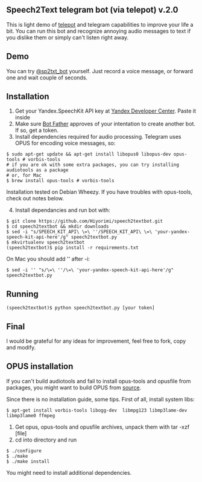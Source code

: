 ## Speech2Text telegram bot (via telepot) v.2.0

This is light demo of [telepot](https://github.com/nickoala/telepot) and telegram capabilities to improve your life a bit. You can run this bot and recognize annoying audio messages to text if you dislike them or simply can't listen right away.

## Demo 

You can try [@sp2txt_bot](https://telegram.me/sp2txt_bot) yourself. Just record a voice message, or forward one and wait couple of seconds.

## Installation

1. Get your Yandex.SpeechKit API key at [Yandex Developer Center](https://developer.tech.yandex.ru). Paste it inside 
2. Make sure [Bot Father](https://telegram.me/BotFather) approves of your intentation to create another bot. If so, get a token.
3. Install dependencies required for audio processing. Telegram uses OPUS for encoding voice messages, so:

```
$ sudo apt-get update && apt-get install libopus0 libopus-dev opus-tools # vorbis-tools
# if you are ok with some extra packages, you can try installing audiotools as a package
# or, for Mac
$ brew install opus-tools # vorbis-tools
```

Installation tested on Debian Wheezy. If you have troubles with opus-tools, check out notes below.

4. Install dependancies and run bot with:

```
$ git clone https://github.com/Hiyorimi/speech2textbot.git
$ cd speech2textbot && mkdir downloads
$ sed -i "s/SPEECH_KIT_API\ \=\ ''/SPEECH_KIT_API\ \=\ 'your-yandex-speech-kit-api-here'/g" speech2textbot.py
$ mkvirtualenv speech2textbot
(speech2textbot)$ pip install -r requirements.txt
```


On Mac you should add \'\' after -i:

```
$ sed -i '' "s/\=\ ''/\=\ 'your-yandex-speech-kit-api-here'/g" speech2textbot.py
```

## Running 

```
(speech2textbot)$ python speech2textbot.py [your token] 
```

## Final

I would be grateful for any ideas for improvement, feel free to fork, copy and modify.


## OPUS installation

If you can't build audiotools and fail to install opus-tools and opusfile from packages, you might want to build OPUS from [source](http://www.opus-codec.org/downloads/).

Since there is no installation guide, some tips. First of all, install system libs:

```
$ apt-get install vorbis-tools libogg-dev  libmpg123 libmp3lame-dev libmp3lame0 ffmpeg
```

1. Get opus, opus-tools and opusfile archives, unpack them with tar -xzf [file] 
2. cd into directory and run

```
$ ./configure
$ ./make
$ ./make install
```

You might need to install additional dependencies.
